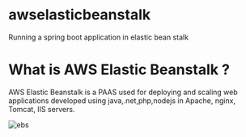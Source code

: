 # awselasticbeanstalk
Running a spring boot application in elastic bean stalk

# What is AWS Elastic Beanstalk ?
AWS Elastic Beanstalk is a PAAS used for deploying and scaling web applications developed using java,.net,php,nodejs 
in Apache, nginx, Tomcat, IIS servers.

![ebs](https://user-images.githubusercontent.com/30971809/63971042-ec09f180-caa5-11e9-8e2f-fd9dc1110d87.png)

